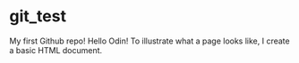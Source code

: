 # git_test
My first Github repo!
Hello Odin!
To illustrate what a page looks like, I create a basic HTML document.
